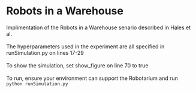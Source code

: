 # Robots in a Warehouse
Implimentation of the Robots in a Warehouse senario described in Hales et al. <br>
<br>
The hyperparameters used in the experiment are all specified in runSimulation.py on lines 17-29 <br>
<br>
To show the simulation, set show_figure on line 70 to true <br>
<br>
To run, ensure your environment can support the Robotarium and run `python runSimulation.py`

